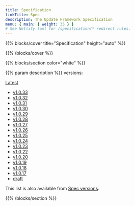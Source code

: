 ```yaml
---
title: Specification
linkTitle: Spec
description: The Update Framework Specification
menu: { main: { weight: 35 } }
# See Netlify.toml for /specification/* redirect rules.
---
```


{{% blocks/cover title="Specification" height="auto" %}}

{{% /blocks/cover %}}

{{% blocks/section color="white" %}}

{{% param description %}} versions:

<a class="spec-btn btn btn-lg btn-secondary ms-3" href="/specification/latest/">Latest</a>

- [v1.0.33](/specification/v1.0.33/)
- [v1.0.32](/specification/v1.0.32/)
- [v1.0.31](/specification/v1.0.31/)
- [v1.0.30](/specification/v1.0.30/)
- [v1.0.29](/specification/v1.0.29/)
- [v1.0.28](/specification/v1.0.28/)
- [v1.0.27](/specification/v1.0.27/)
- [v1.0.26](/specification/v1.0.26/)
- [v1.0.25](/specification/v1.0.25/)
- [v1.0.24](/specification/v1.0.24/)
- [v1.0.23](/specification/v1.0.23/)
- [v1.0.22](/specification/v1.0.22/)
- [v1.0.20](/specification/v1.0.20/)
- [v1.0.19](/specification/v1.0.19/)
- [v1.0.18](/specification/v1.0.18/)
- [v1.0.17](/specification/v1.0.17/)
- [draft](/specification/draft/)

This list is also available from [Spec versions](/specification/list/).

{{% /blocks/section %}}
